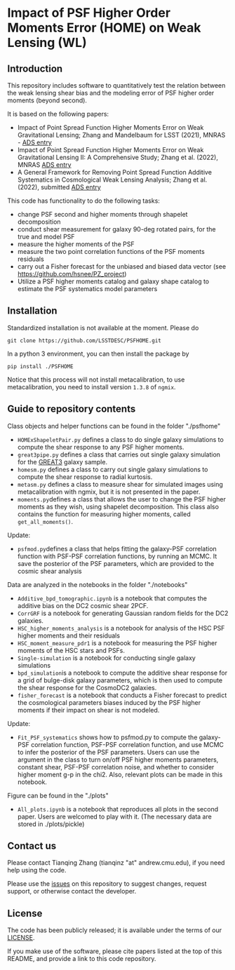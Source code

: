 # Impact of PSF Higher Order Moments Error (HOME) on Weak Lensing (WL)

## Introduction

This repository includes software to quantitatively test the relation between the weak lensing shear bias and the modeling error of PSF higher order moments (beyond second).

It is based on the following papers:
 - Impact of Point Spread Function Higher Moments Error on Weak Gravitational Lensing; Zhang and Mandelbaum for LSST (2021), MNRAS - [ADS entry](https://ui.adsabs.harvard.edu/abs/2022MNRAS.510.1978Z/abstract)
 - Impact of Point Spread Function Higher Moments Error on Weak Gravitational Lensing II: A Comprehensive Study; Zhang et al. (2022), MNRAS [ADS entry](https://ui.adsabs.harvard.edu/abs/2022MNRAS.tmp.3141Z/abstract)
 - A General Framework for Removing Point Spread Function Additive Systematics in Cosmological Weak Lensing Analysis; Zhang et al. (2022), submitted [ADS entry](https://ui.adsabs.harvard.edu/abs/2022arXiv221203257Z/abstract)

 This code has functionality to do the following tasks:
 - change PSF second and higher moments through shapelet decomposition
 - conduct shear measurement for galaxy 90-deg rotated pairs, for the true and model PSF
 - measure the higher moments of the PSF
 - measure the two point correlation functions of the PSF moments residuals
 - carry out a Fisher forecast for the unbiased and biased data vector (see https://github.com/hsnee/PZ_project)
 - Utilize a PSF higher moments catalog and galaxy shape catalog to estimate the PSF systematics model parameters

## Installation

Standardized installation is not available at the moment. Please do
```
git clone https://github.com/LSSTDESC/PSFHOME.git
```
In a python 3 environment, you can then install the package by 
```
pip install ./PSFHOME
```

Notice that this process will not install metacalibration, to use metacalibration, you need to install version `1.3.8` of `ngmix`.


## Guide to repository contents

Class objects and helper functions can be found in the folder "./psfhome"
- ``HOMExShapeletPair.py`` defines a class to do single galaxy simulations to compute the shear response to any PSF higher moments. 
- ``great3pipe.py`` defines a class that carries out single galaxy simulation for the [GREAT3](https://arxiv.org/abs/1404.1593) galaxy sample. 
- ``homesm.py`` defines a class to carry out single galaxy simulations to compute the shear response to radial kurtosis. 
- ``metasm.py`` defines a class to measure shear for simulated images using metacalibration with ngmix, but it is not presented in the paper. 
- ``moments.py``defines a class that allows the user to change the PSF higher moments as they wish, using shapelet decomposition. This class also contains the function for measuring higher moments, called `get_all_moments()`.

Update: 
- ``psfmod.py``defines a class that helps fitting the galaxy-PSF correlation function with PSF-PSF correlation functions, by running an MCMC. It save the posterior of the PSF parameters, which are provided to the cosmic shear analysis


Data are analyzed in the notebooks in the folder "./notebooks"
- ``Additive_bpd_tomographic.ipynb`` is a notebook that computes the additive bias on the DC2 cosmic shear 2PCF. 
- ``CorrGRF`` is a notebook for generating Gaussian random fields for the DC2 galaxies. 
- ``HSC_higher_moments_analysis`` is a notebook for analysis of the HSC PSF higher moments and their residuals
- ``HSC_moment_measure_pdr1`` is a notebook for measuring the PSF higher moments of the HSC stars and PSFs.
- ``Single-simulation`` is a notebook for conducting single galaxy simulations
- ``bpd_simulation``is a notebook to compute the additive shear response for a grid of bulge-disk galaxy parameters, which is then used to compute the shear response for the CosmoDC2 galaxies. 
- ``fisher_forecast`` is a notebook that conducts a Fisher forecast to predict the cosmological parameters biases induced by the PSF higher moments if their impact on shear is not modeled. 

Update:
- ``Fit_PSF_systematics`` shows how to psfmod.py to compute the galaxy-PSF correlation function, PSF-PSF correlation function, and use  MCMC to infer the posterior of the PSF parameters. Users can use the argument in the class to turn on/off PSF higher moments parameters, constant shear, PSF-PSF correlation noise, and whether to consider higher moment g-p in the chi2.  Also, relevant plots can be made in this notebook. 





Figure can be found in the "./plots"
- ``All_plots.ipynb`` is a notebook that reproduces all plots in the second paper. Users are welcomed to play with it. (The necessary data are stored in ./plots/pickle)



## Contact us

Please contact Tianqing Zhang (tianqinz "at" andrew.cmu.edu), if you need help using the code. 

Please use the [issues](https://github.com/LSSTDESC/PSFHOME/issues) on this repository to suggest changes, request support, or otherwise contact the developer.


## License

The code has been publicly released; it is available under the terms of our [LICENSE](LICENSE.txt).

If you make use of the software, please cite papers listed at the top of this README, and provide a link to this code repository.




